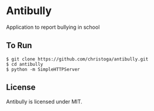 # Antibully
Application to report bullying in school

## To Run
```shell
$ git clone https://github.com/christoga/antibully.git
$ cd antibully
$ python -m SimpleHTTPServer
```

## License
Antibully is licensed under MIT.
